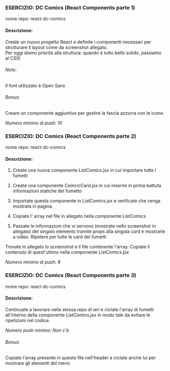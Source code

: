 ### ESERCIZIO: DC Comics (React Components parte 1)

nome repo: react-dc-comics

#### Descrizione:
Create un nuovo progetto React e definite i componenti necessari per strutturare il layout come da screenshot allegato.<br>Per oggi diamo priorità alla struttura: quando è tutto bello solido, passiamo al CSS!

###### Note:
Il font utilizzato è Open Sans

###### Bonus:
Creare un componente aggiuntivo per gestire la fascia azzurra con le icone.

*Numero minimo di push: 10*

### ESERCIZIO: DC Comics (React Components parte 2)

nome repo: react-dc-comics

#### Descrizione:
1. Create una nuova componente ListComics.jsx in cui importare tutte i fumetti

2. Create una componente ComcicCard.jsx in cui inserire in prima battuta informazioni statiche del fumetto

3. Importate questa componente in ListComics.jsx e verificate che venga mostrata in pagina.
4. Copiate l' array nel file in allegato nella componente ListComics

5. Passate le informazioni che vi servono (mostrate nello screenshot in allegato) del singolo elemento tramite props alla singola card e mostrarle a video. Ripetere per tutte le card dei fumetti

Trovate in allegato lo screenshot e il file contenente l'array. Copiate il contenuto di quest'ultimo nella componente ListComics.jsx

*Numero minimo di push: 8*

### ESERCIZIO: DC Comics (React Components parte 3)

nome repo: react-dc-comics

#### Descrizione: 
Continuate a lavorare nella stessa repo di ieri e ciclate l'array di fumetti all'interno della componente ListComics.jsx in modo tale da evitare le ripetizioni nel codice.

*Numero push minimo: Non c'è.*

###### Bonus:
 Copiate l'array presente in questo file nell'header e ciclate anche lui per mostrare gli elementi del menù
